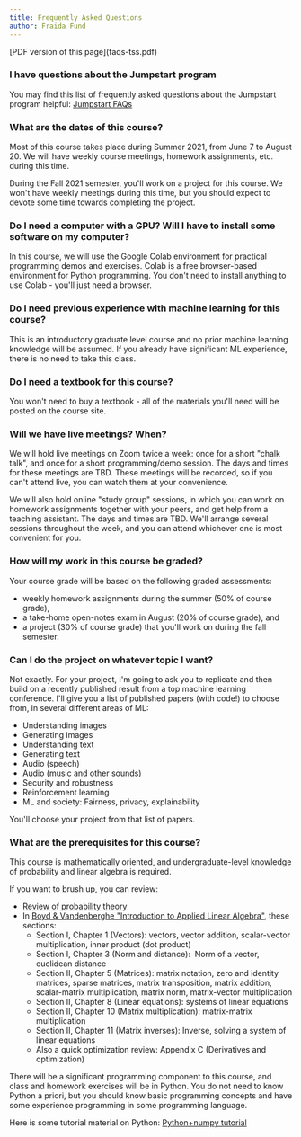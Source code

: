 ```yaml
---
title: Frequently Asked Questions
author: Fraida Fund
---
```


<div>
[PDF version of this page](faqs-tss.pdf)
</div>


### I have questions about the Jumpstart program 

You may find this list of frequently asked questions about the Jumpstart
program helpful: [Jumpstart FAQs](https://engineering.nyu.edu/admissions/graduate/admitted-students/jumpstart-your-nyu-experience/faq)

### What are the dates of this course?

Most of this course takes place during Summer 2021, from June 7 to
August 20. We will have weekly course meetings, homework assignments,
etc. during this time.

During the Fall 2021 semester, you'll work on a project for this
course. We won't have weekly meetings during this time, but you should
expect to devote some time towards completing the project. 

### Do I need a computer with a GPU? Will I have to install some software on my computer? 

In this course, we will use the Google Colab environment for practical
programming demos and exercises. Colab is a free browser-based
environment for Python programming. You don't need to install anything
to use Colab - you'll just need a browser.

### Do I need previous experience with machine learning for this course? 

This is an introductory graduate level course and no prior machine
learning knowledge will be assumed. If you already have significant ML
experience, there is no need to take this class.

### Do I need a textbook for this course?

You won't need to buy a textbook - all of the materials you'll need
will be posted on the course site.

### Will we have live meetings? When? 

We will hold live meetings on Zoom twice a week: once for a short
"chalk talk", and once for a short programming/demo session. The days
and times for these meetings are TBD. These meetings will be recorded,
so if you can't attend live, you can watch them at your convenience.

We will also hold online "study group" sessions, in which you can work
on homework assignments together with your peers, and get help from a
teaching assistant. The days and times are TBD. We'll arrange several
sessions throughout the week, and you can attend whichever one is most
convenient for you.

### How will my work in this course be graded? 

Your course grade will be based on the following graded assessments:

-   weekly homework assignments during the summer (50% of course
    grade), 
-   a take-home open-notes exam in August (20% of course grade), and 
-   a project (30% of course grade) that you'll work on during the fall
    semester.

### Can I do the project on whatever topic I want? 

Not exactly. For your project, I'm going to ask you to replicate and
then build on a recently published result from a top machine learning
conference. I'll give you a list of published papers (with code!) to
choose from, in several different areas of ML:

-   Understanding images
-   Generating images
-   Understanding text
-   Generating text
-   Audio (speech)
-   Audio (music and other sounds)
-   Security and robustness
-   Reinforcement learning
-   ML and society: Fairness, privacy, explainability

You'll choose your project from that list of papers.

### What are the prerequisites for this course? 

This course is mathematically oriented, and undergraduate-level
knowledge of probability and linear algebra is required. 

If you want to brush up, you can review:

-   [Review of probability
    theory](http://cs229.stanford.edu/section/cs229-prob.pdf)
-   In [Boyd & Vandenberghe "Introduction to Applied Linear
    Algebra"](http://vmls-book.stanford.edu/vmls.pdf), these sections:
    -   Section I, Chapter 1 (Vectors): vectors, vector addition,
        scalar-vector multiplication, inner product (dot product)
    -   Section I, Chapter 3 (Norm and distance):  Norm of a vector,
        euclidean distance 
    -   Section II, Chapter 5 (Matrices): matrix notation, zero and
        identity matrices, sparse matrices, matrix transposition, matrix
        addition, scalar-matrix multiplication, matrix norm,
        matrix-vector multiplication
    -   Section II, Chapter 8 (Linear equations): systems of linear
        equations
    -   Section II, Chapter 10 (Matrix multiplication): matrix-matrix
        multiplication
    -   Section II, Chapter 11 (Matrix inverses): Inverse, solving a
        system of linear equations
    -   Also a quick optimization review: Appendix C (Derivatives and
        optimization)

There will be a significant programming component to this course, and
class and homework exercises will be in Python. You do not need to know
Python a priori, but you should know basic programming concepts and have
some experience programming in some programming language.

Here is some tutorial material on Python: [Python+numpy
tutorial](https://colab.research.google.com/github/ffund/ml-notebooks/blob/master/notebooks/1-python-numpy-tutorial.ipynb)
